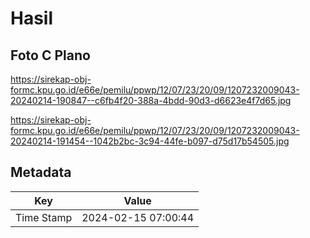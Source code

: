 # Hasil

## Foto C Plano

https://sirekap-obj-formc.kpu.go.id/e66e/pemilu/ppwp/12/07/23/20/09/1207232009043-20240214-190847--c6fb4f20-388a-4bdd-90d3-d6623e4f7d65.jpg

https://sirekap-obj-formc.kpu.go.id/e66e/pemilu/ppwp/12/07/23/20/09/1207232009043-20240214-191454--1042b2bc-3c94-44fe-b097-d75d17b54505.jpg


## Metadata

| Key        | Value               |
| ---------- | ------------------- |
| Time Stamp | 2024-02-15 07:00:44 |



